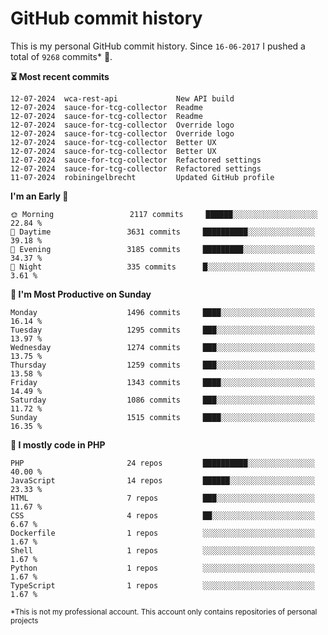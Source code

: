 # GitHub commit history
This is my personal GitHub commit history. Since <!--START_SECTION:first-commit-date-->`16-06-2017`<!--END_SECTION:first-commit-date--> I pushed a total of <!--START_SECTION:total-commit-count-->`9268`<!--END_SECTION:total-commit-count--> commits* 🎉.

<!--START_SECTION:most-recent-commits-->
**⏳ Most recent commits**
                                        
```text
12-07-2024  wca-rest-api             New API build
12-07-2024  sauce-for-tcg-collector  Readme
12-07-2024  sauce-for-tcg-collector  Readme
12-07-2024  sauce-for-tcg-collector  Override logo
12-07-2024  sauce-for-tcg-collector  Override logo
12-07-2024  sauce-for-tcg-collector  Better UX
12-07-2024  sauce-for-tcg-collector  Better UX
12-07-2024  sauce-for-tcg-collector  Refactored settings
12-07-2024  sauce-for-tcg-collector  Refactored settings
11-07-2024  robiningelbrecht         Updated GitHub profile
```
<!--END_SECTION:most-recent-commits-->  

<!--START_SECTION:commits-per-day-time-->
**I&#039;m an Early 🐤**

```text
🌞 Morning                 2117 commits     ██████░░░░░░░░░░░░░░░░░░░   22.84 %
🌆 Daytime                 3631 commits     ██████████░░░░░░░░░░░░░░░   39.18 %
🌃 Evening                 3185 commits     █████████░░░░░░░░░░░░░░░░   34.37 %
🌙 Night                   335 commits      █░░░░░░░░░░░░░░░░░░░░░░░░   3.61 %
```
<!--END_SECTION:commits-per-day-time-->  

<!--START_SECTION:commits-per-weekday-->
**📅 I&#039;m Most Productive on Sunday**

```text
Monday                    1496 commits     ████░░░░░░░░░░░░░░░░░░░░░   16.14 %
Tuesday                   1295 commits     ███░░░░░░░░░░░░░░░░░░░░░░   13.97 %
Wednesday                 1274 commits     ███░░░░░░░░░░░░░░░░░░░░░░   13.75 %
Thursday                  1259 commits     ███░░░░░░░░░░░░░░░░░░░░░░   13.58 %
Friday                    1343 commits     ████░░░░░░░░░░░░░░░░░░░░░   14.49 %
Saturday                  1086 commits     ███░░░░░░░░░░░░░░░░░░░░░░   11.72 %
Sunday                    1515 commits     ████░░░░░░░░░░░░░░░░░░░░░   16.35 %
```
<!--END_SECTION:commits-per-weekday-->  

<!--START_SECTION:repos-per-language-->
**💬 I mostly code in PHP**

```text
PHP                       24 repos         ██████████░░░░░░░░░░░░░░░   40.00 %
JavaScript                14 repos         ██████░░░░░░░░░░░░░░░░░░░   23.33 %
HTML                      7 repos          ███░░░░░░░░░░░░░░░░░░░░░░   11.67 %
CSS                       4 repos          ██░░░░░░░░░░░░░░░░░░░░░░░   6.67 %
Dockerfile                1 repos          ░░░░░░░░░░░░░░░░░░░░░░░░░   1.67 %
Shell                     1 repos          ░░░░░░░░░░░░░░░░░░░░░░░░░   1.67 %
Python                    1 repos          ░░░░░░░░░░░░░░░░░░░░░░░░░   1.67 %
TypeScript                1 repos          ░░░░░░░░░░░░░░░░░░░░░░░░░   1.67 %
```
<!--END_SECTION:repos-per-language-->  

<sub>*This is not my professional account. This account only contains repositories of personal projects</sub>
